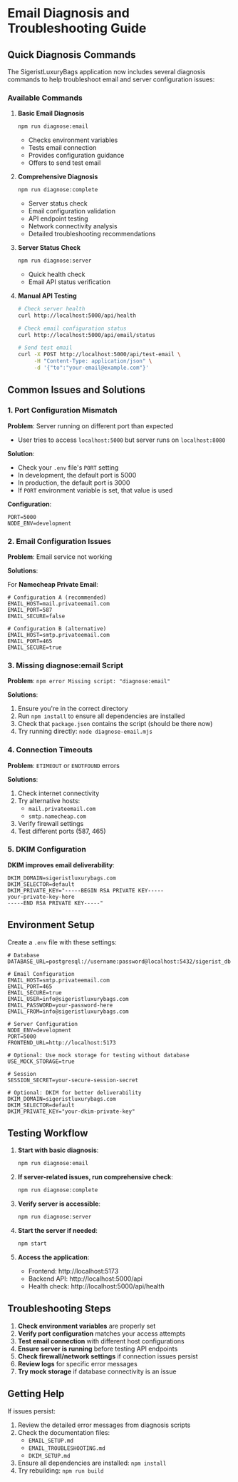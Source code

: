 # Email Diagnosis and Troubleshooting Guide

## Quick Diagnosis Commands

The SigeristLuxuryBags application now includes several diagnosis commands to help troubleshoot email and server configuration issues:

### Available Commands

1. **Basic Email Diagnosis**
   ```bash
   npm run diagnose:email
   ```
   - Checks environment variables
   - Tests email connection
   - Provides configuration guidance
   - Offers to send test email

2. **Comprehensive Diagnosis**
   ```bash
   npm run diagnose:complete
   ```
   - Server status check
   - Email configuration validation
   - API endpoint testing
   - Network connectivity analysis
   - Detailed troubleshooting recommendations

3. **Server Status Check**
   ```bash
   npm run diagnose:server
   ```
   - Quick health check
   - Email API status verification

4. **Manual API Testing**
   ```bash
   # Check server health
   curl http://localhost:5000/api/health
   
   # Check email configuration status
   curl http://localhost:5000/api/email/status
   
   # Send test email
   curl -X POST http://localhost:5000/api/test-email \
        -H "Content-Type: application/json" \
        -d '{"to":"your-email@example.com"}'
   ```

## Common Issues and Solutions

### 1. Port Configuration Mismatch

**Problem**: Server running on different port than expected
- User tries to access `localhost:5000` but server runs on `localhost:8080`

**Solution**: 
- Check your `.env` file's `PORT` setting
- In development, the default port is 5000
- In production, the default port is 3000
- If `PORT` environment variable is set, that value is used

**Configuration**:
```env
PORT=5000
NODE_ENV=development
```

### 2. Email Configuration Issues

**Problem**: Email service not working

**Solutions**:

For **Namecheap Private Email**:
```env
# Configuration A (recommended)
EMAIL_HOST=mail.privateemail.com
EMAIL_PORT=587
EMAIL_SECURE=false

# Configuration B (alternative)
EMAIL_HOST=smtp.privateemail.com
EMAIL_PORT=465
EMAIL_SECURE=true
```

### 3. Missing diagnose:email Script

**Problem**: `npm error Missing script: "diagnose:email"`

**Solutions**:
1. Ensure you're in the correct directory
2. Run `npm install` to ensure all dependencies are installed
3. Check that `package.json` contains the script (should be there now)
4. Try running directly: `node diagnose-email.mjs`

### 4. Connection Timeouts

**Problem**: `ETIMEOUT` or `ENOTFOUND` errors

**Solutions**:
1. Check internet connectivity
2. Try alternative hosts:
   - `mail.privateemail.com`
   - `smtp.namecheap.com`
3. Verify firewall settings
4. Test different ports (587, 465)

### 5. DKIM Configuration

**DKIM improves email deliverability**:
```env
DKIM_DOMAIN=sigeristluxurybags.com
DKIM_SELECTOR=default
DKIM_PRIVATE_KEY="-----BEGIN RSA PRIVATE KEY-----
your-private-key-here
-----END RSA PRIVATE KEY-----"
```

## Environment Setup

Create a `.env` file with these settings:

```env
# Database
DATABASE_URL=postgresql://username:password@localhost:5432/sigerist_db

# Email Configuration
EMAIL_HOST=smtp.privateemail.com
EMAIL_PORT=465
EMAIL_SECURE=true
EMAIL_USER=info@sigeristluxurybags.com
EMAIL_PASSWORD=your-password-here
EMAIL_FROM=info@sigeristluxurybags.com

# Server Configuration
NODE_ENV=development
PORT=5000
FRONTEND_URL=http://localhost:5173

# Optional: Use mock storage for testing without database
USE_MOCK_STORAGE=true

# Session
SESSION_SECRET=your-secure-session-secret

# Optional: DKIM for better deliverability
DKIM_DOMAIN=sigeristluxurybags.com
DKIM_SELECTOR=default
DKIM_PRIVATE_KEY="your-dkim-private-key"
```

## Testing Workflow

1. **Start with basic diagnosis**:
   ```bash
   npm run diagnose:email
   ```

2. **If server-related issues, run comprehensive check**:
   ```bash
   npm run diagnose:complete
   ```

3. **Verify server is accessible**:
   ```bash
   npm run diagnose:server
   ```

4. **Start the server if needed**:
   ```bash
   npm start
   ```

5. **Access the application**:
   - Frontend: http://localhost:5173
   - Backend API: http://localhost:5000/api
   - Health check: http://localhost:5000/api/health

## Troubleshooting Steps

1. **Check environment variables** are properly set
2. **Verify port configuration** matches your access attempts
3. **Test email connection** with different host configurations
4. **Ensure server is running** before testing API endpoints
5. **Check firewall/network settings** if connection issues persist
6. **Review logs** for specific error messages
7. **Try mock storage** if database connectivity is an issue

## Getting Help

If issues persist:
1. Review the detailed error messages from diagnosis scripts
2. Check the documentation files:
   - `EMAIL_SETUP.md`
   - `EMAIL_TROUBLESHOOTING.md`
   - `DKIM_SETUP.md`
3. Ensure all dependencies are installed: `npm install`
4. Try rebuilding: `npm run build`